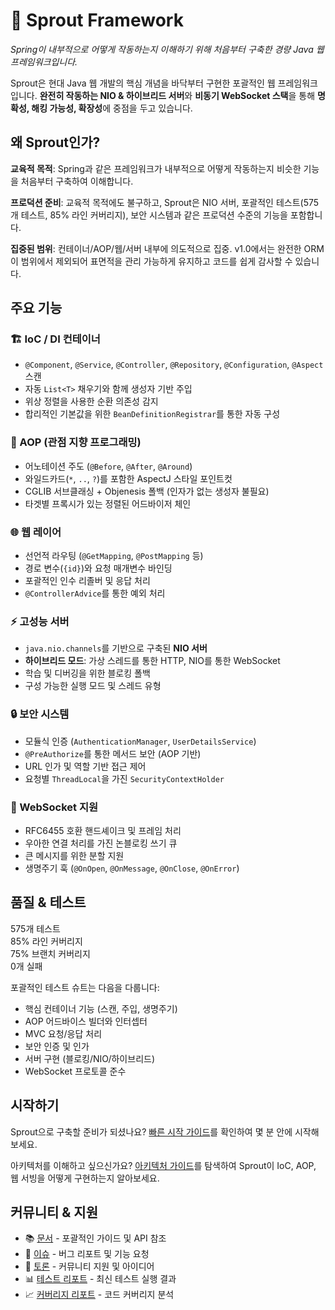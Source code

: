 # 🌱 Sprout Framework

*Spring이 내부적으로 어떻게 작동하는지 이해하기 위해 처음부터 구축한 경량 Java 웹 프레임워크입니다.*

Sprout은 현대 Java 웹 개발의 핵심 개념을 바닥부터 구현한 포괄적인 웹 프레임워크입니다. **완전히 작동하는 NIO & 하이브리드 서버**와 **비동기 WebSocket 스택**을 통해 **명확성, 해킹 가능성, 확장성**에 중점을 두고 있습니다.

## 왜 Sprout인가?

**교육적 목적**: Spring과 같은 프레임워크가 내부적으로 어떻게 작동하는지 비슷한 기능을 처음부터 구축하여 이해합니다.

**프로덕션 준비**: 교육적 목적에도 불구하고, Sprout은 NIO 서버, 포괄적인 테스트(575개 테스트, 85% 라인 커버리지), 보안 시스템과 같은 프로덕션 수준의 기능을 포함합니다.

**집중된 범위**: 컨테이너/AOP/웹/서버 내부에 의도적으로 집중. v1.0에서는 완전한 ORM이 범위에서 제외되어 표면적을 관리 가능하게 유지하고 코드를 쉽게 감사할 수 있습니다.

## 주요 기능

<div className="feature-card">

### 🏗️ IoC / DI 컨테이너
- `@Component`, `@Service`, `@Controller`, `@Repository`, `@Configuration`, `@Aspect` 스캔
- 자동 `List<T>` 채우기와 함께 생성자 기반 주입
- 위상 정렬을 사용한 순환 의존성 감지
- 합리적인 기본값을 위한 `BeanDefinitionRegistrar`를 통한 자동 구성

</div>

<div className="feature-card">

### 🎯 AOP (관점 지향 프로그래밍)
- 어노테이션 주도 (`@Before`, `@After`, `@Around`)
- 와일드카드(`*`, `..`, `?`)를 포함한 AspectJ 스타일 포인트컷
- CGLIB 서브클래싱 + Objenesis 폴백 (인자가 없는 생성자 불필요)
- 타겟별 프록시가 있는 정렬된 어드바이저 체인

</div>

<div className="feature-card">

### 🌐 웹 레이어
- 선언적 라우팅 (`@GetMapping`, `@PostMapping` 등)
- 경로 변수(`{id}`)와 요청 매개변수 바인딩
- 포괄적인 인수 리졸버 및 응답 처리
- `@ControllerAdvice`를 통한 예외 처리

</div>

<div className="feature-card">

### ⚡ 고성능 서버
- `java.nio.channels`를 기반으로 구축된 **NIO 서버**
- **하이브리드 모드**: 가상 스레드를 통한 HTTP, NIO를 통한 WebSocket
- 학습 및 디버깅을 위한 블로킹 폴백
- 구성 가능한 실행 모드 및 스레드 유형

</div>

<div className="feature-card">

### 🔒 보안 시스템
- 모듈식 인증 (`AuthenticationManager`, `UserDetailsService`)
- `@PreAuthorize`를 통한 메서드 보안 (AOP 기반)
- URL 인가 및 역할 기반 접근 제어
- 요청별 `ThreadLocal`을 가진 `SecurityContextHolder`

</div>

<div className="feature-card">

### 🔌 WebSocket 지원
- RFC6455 호환 핸드셰이크 및 프레임 처리
- 우아한 연결 처리를 가진 논블로킹 쓰기 큐
- 큰 메시지를 위한 분할 지원
- 생명주기 훅 (`@OnOpen`, `@OnMessage`, `@OnClose`, `@OnError`)

</div>

## 품질 & 테스트

<div className="coverage-badge">575개 테스트</div>
<div className="coverage-badge">85% 라인 커버리지</div>
<div className="coverage-badge">75% 브랜치 커버리지</div>
<div className="coverage-badge">0개 실패</div>

포괄적인 테스트 슈트는 다음을 다룹니다:
- 핵심 컨테이너 기능 (스캔, 주입, 생명주기)
- AOP 어드바이스 빌더와 인터셉터
- MVC 요청/응답 처리
- 보안 인증 및 인가
- 서버 구현 (블로킹/NIO/하이브리드)
- WebSocket 프로토콜 준수

## 시작하기

Sprout으로 구축할 준비가 되셨나요? [빠른 시작 가이드](./overview/quickstart)를 확인하여 몇 분 안에 시작해보세요.

아키텍처를 이해하고 싶으신가요? [아키텍처 가이드](./architecture/ioc-container)를 탐색하여 Sprout이 IoC, AOP, 웹 서빙을 어떻게 구현하는지 알아보세요.

## 커뮤니티 & 지원

- 📚 [문서](./overview/quickstart) - 포괄적인 가이드 및 API 참조
- 🐛 [이슈](https://github.com/yyubin/sprout/issues) - 버그 리포트 및 기능 요청
- 💬 [토론](https://github.com/yyubin/sprout/discussions) - 커뮤니티 지원 및 아이디어
- 📊 [테스트 리포트](/tests/) - 최신 테스트 실행 결과
- 📈 [커버리지 리포트](/coverage/) - 코드 커버리지 분석